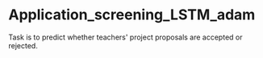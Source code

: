 # Application_screening_LSTM_adam
Task is to predict whether teachers' project proposals are accepted or rejected. 
